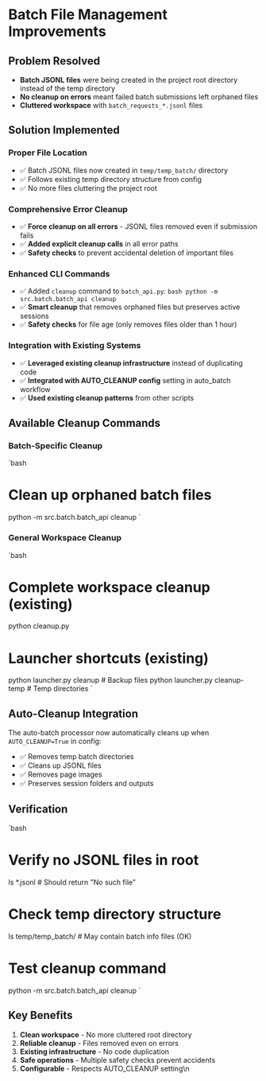 # Batch File Management Improvements

## Problem Resolved

- **Batch JSONL files** were being created in the project root directory instead of the temp directory
- **No cleanup on errors** meant failed batch submissions left orphaned files
- **Cluttered workspace** with `batch_requests_*.jsonl` files

## Solution Implemented

### Proper File Location

- ✅ Batch JSONL files now created in `temp/temp_batch/` directory
- ✅ Follows existing temp directory structure from config
- ✅ No more files cluttering the project root

### Comprehensive Error Cleanup

- ✅ **Force cleanup on all errors** - JSONL files removed even if submission fails
- ✅ **Added explicit cleanup calls** in all error paths
- ✅ **Safety checks** to prevent accidental deletion of important files

### Enhanced CLI Commands

- ✅ Added `cleanup` command to `batch_api.py`:
 `bash
 python -m src.batch.batch_api cleanup
 `
- ✅ **Smart cleanup** that removes orphaned files but preserves active sessions
- ✅ **Safety checks** for file age (only removes files older than 1 hour)

### Integration with Existing Systems

- ✅ **Leveraged existing cleanup infrastructure** instead of duplicating code
- ✅ **Integrated with AUTO_CLEANUP config** setting in auto_batch workflow
- ✅ **Used existing cleanup patterns** from other scripts

## Available Cleanup Commands

### Batch-Specific Cleanup

`bash

# Clean up orphaned batch files

python -m src.batch.batch_api cleanup
`

### General Workspace Cleanup

`bash

# Complete workspace cleanup (existing)

python cleanup.py

# Launcher shortcuts (existing)

python launcher.py cleanup # Backup files
python launcher.py cleanup-temp # Temp directories
`

## Auto-Cleanup Integration

The auto-batch processor now automatically cleans up when `AUTO_CLEANUP=True` in config:
- ✅ Removes temp batch directories
- ✅ Cleans up JSONL files
- ✅ Removes page images
- ✅ Preserves session folders and outputs

## Verification

`bash

# Verify no JSONL files in root

ls *.jsonl # Should return "No such file"

# Check temp directory structure

ls temp/temp_batch/ # May contain batch info files (OK)

# Test cleanup command

python -m src.batch.batch_api cleanup
`

## Key Benefits

1. **Clean workspace** - No more cluttered root directory
2. **Reliable cleanup** - Files removed even on errors
3. **Existing infrastructure** - No code duplication
4. **Safe operations** - Multiple safety checks prevent accidents
5. **Configurable** - Respects AUTO_CLEANUP setting\n
